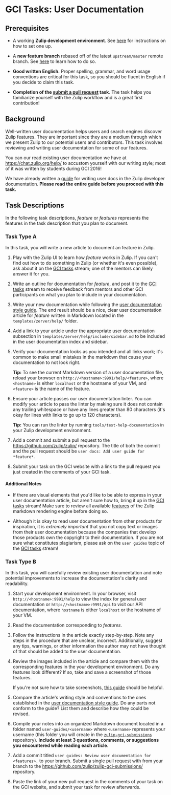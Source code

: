 # GCI Tasks: User Documentation

## Prerequisites

* A working **Zulip development environment**. See
  [here](https://github.com/zulip/zulip-gci#setting-up-the-zulip-development-environment)
  for instructions on how to set one up.

* A **new feature branch** rebased off of the latest `upstream/master` remote
  branch. See [here](../../before-every-task.md) to learn how to do so.

* **Good written English.** Proper spelling, grammar, and word usage conventions
  are critical for this task, so you should be fluent in English if you decide
  to claim this task.

* **Completion of the
  [submit a pull request](./submit-a-pull-request.md) task**. The task helps
  you familiarize yourself with the Zulip workflow and is a great first
  contribution!

## Background

Well-written user documentation helps users and search engines discover Zulip
features. They are important since they are a medium through which we present
Zulip to our potential users and contributors. This task involves reviewing and
writing user documentation for some of our features.

You can our read existing user documentation we have at
https://chat.zulip.org/help/ to accustom yourself with our writing style; most
of it was written by students during GCI 2016!

We have already written a
[guide](http://zulip.readthedocs.io/en/latest/subsystems/user-docs.html) for
writing user docs in the Zulip developer documentation. **Please read the entire
guide before you proceed with this task.**

## Task Descriptions

In the following task descriptions, *feature* or *features* represents the
features in the task description that you plan to document.

### Task Type A

In this task, you will write a new article to document an feature in Zulip.

1. Play with the Zulip UI to learn how *feature* works in Zulip.
  If you can't find out how to do something in Zulip (or whether it's even
  possible), ask about it on the [GCI
  tasks](https://chat.zulip.org/#narrow/stream/GCI.20tasks) stream; one of the
  mentors can likely answer it for you.

2. Write an outline for documentation for *feature*, and post it to the
  [GCI tasks](https://chat.zulip.org/#narrow/stream/GCI.20tasks) stream to
  receive feedback from mentors and other GCI participants on what you plan to
  include in your documentation.

3. Write your new documentation while following the
  [user documentation style
  guide](http://zulip.readthedocs.io/en/latest/subsystems/user-docs.html). The
  end result should be a nice, clear user documentation article for *feature*
  written in Markdown located in the `templates/zerver/help/` folder.

4. Add a link to your article under the appropriate user documentation subsection
  in `templates/zerver/help/include/sidebar.md` to be included in the user
  documentation index and sidebar.

5. Verify your documentation looks as you intended and all links work; it's
  common to make small mistakes in the markdown that cause your documentation to
  not look right.

    **Tip:** To see the current Markdown version of a user documentation file,
    reload your browser on `http://<hostname>:9991/help/<feature>`, where
    `<hostname>` is either `localhost` or the hostname of your VM, and `<feature>`
    is the name of the feature.

6. Ensure your article passes our user documentation linter. You can modify your
  article to pass the linter by making sure it does not contain any trailing
  whitespace or have any lines greater than 80 characters (it's okay for lines
  with links to go up to 120 characters).

    **Tip:** You can run the linter by running `tools/test-help-documentation` in
    your Zulip development environment.

7. Add a commit and submit a pull request to the https://github.com/zulip/zulip/
  repository. The title of both the commit and the pull request should be `user
  docs: Add user guide for *feature*`.

8. Submit your task on the GCI website with a link to the pull request you just
  created in the comments of your GCI task.

#### Additional Notes

* If there are visual elements that you'd like to be able to express in your
  user documentation article, but aren't sure how to, bring it up in the [GCI
  tasks](https://chat.zulip.org/#narrow/stream/GCI.20tasks) stream! Make sure to
  review all available
  [features](http://zulip.readthedocs.io/en/latest/subsystems/user-docs.html#features)
  of the Zulip markdown rendering engine before doing so.

* Although it is okay to read user documentation from other products for
  inspiration, it is *extremely important* that you not copy text or images from
  their user documentation because the companies that develop those products own
  the copyright to their documentation. If you are not sure what constitutes
  plagiarism, please ask on the `user guides` topic of the [GCI
  tasks](https://chat.zulip.org/#narrow/stream/GCI.20tasks) stream!

### Task Type B

In this task, you will carefully review existing user documentation and note
potential improvements to increase the documentation's clarity and readability.

1. Start your development environment. In your browser, visit
   `http://<hostname>:9991/help` to view the index for general user documentation or
   `http://<hostname>:9991/api` to visit our API documentation, where `hostname` is
   either `localhost` or the hostname of your VM.

2. Read the documentation corresponding to *features*.

3. Follow the instructions in the article exactly step-by-step. Note any steps
   in the procedure that are unclear, incorrect. Additionally, suggest any
   tips, warnings, or other information the author may not have thought of that
   should be added to the user documentation.

4. Review the images included in the article and compare them with the
   corresponding features in the your development environment. Do any features look
   different? If so, take and save a screenshot of those features.

   If you're not sure how to take screenshots, [this guide](http://zulip.readthedocs.io/en/latest/tutorials/screenshot-and-gif-software.html)
   should be helpful.

5. Compare the article's writing style and conventions to the ones established
   in the [user documentation style
   guide](https://zulip.readthedocs.io/en/latest/subsystems/user-docs.html). Do any
   parts not conform to the guide? List them and describe how they could be
   revised.

6. Compile your notes into an organized Markdown document located in a folder
   named `user-guides/<username>` where `<username>` represents your username
   (this folder you will create in the [`zulip-gci-submissions`](https://github.com/zulip/zulip-gci-submissions/)
  repository).
   **Include at least 3 questions, comments, or suggestions you encountered while
   reading each article.**

7. Add a commit titled `user guides: Review user documentation for <features>.`
   to your branch. Submit a single pull request with from your branch to the
   https://github.com/zulip/zulip-gci-submissions/ repository.

8. Paste the link of your new pull request in the comments of your task on the
   GCI website, and submit your task for review afterwards.
